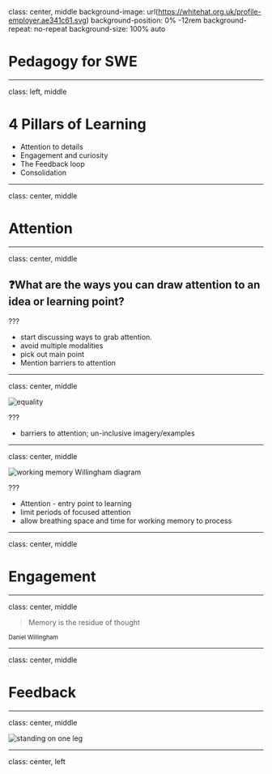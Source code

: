 class: center, middle
background-image: url(https://whitehat.org.uk/profile-employer.ae341c61.svg)
background-position: 0% -12rem
background-repeat: no-repeat
background-size: 100% auto

# Pedagogy for SWE

---
class: left, middle

# 4 Pillars of Learning

* Attention to details
* Engagement and curiosity
* The Feedback loop
* Consolidation

---
class: center, middle

# Attention

---
class: center, middle

## ❓What are the ways you can draw attention to an idea or learning point?

???

* start discussing ways to grab attention.
* avoid multiple modalities
* pick out main point
* Mention barriers to attention
---
class: center, middle

![equality](https://miro.medium.com/max/1200/1*owl5RUCkVYPzZi9tuyC54Q.jpeg)

???

* barriers to attention; un-inclusive imagery/examples
---
class: center, middle

![working memory Willingham diagram](https://user-images.githubusercontent.com/4499581/107216596-e471aa80-6a04-11eb-9f21-9e4b93796e3f.png)

???

* Attention - entry point to learning
* limit periods of focused attention
* allow breathing space and time for working memory to process
---
class: center, middle

# Engagement

---
class: center, middle

> Memory is the residue of thought

<small>Daniel Willingham</small>

---
class: center, middle

# Feedback

---
class: center, middle

![standing on one leg](https://upload.wikimedia.org/wikipedia/commons/thumb/c/c1/Single_leg_stand_2.jpg/1599px-Single_leg_stand_2.jpg)

---
class: center, left

